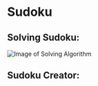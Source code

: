 # Sudoku 

## Solving Sudoku: 

![Image of Solving Algorithm]("Sudoku.png") 


## Sudoku Creator:



 
 
